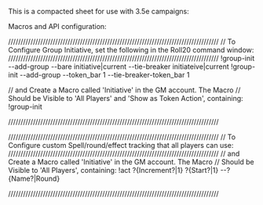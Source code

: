 This is a compacted sheet for use with 3.5e campaigns:

Macros and API configuration:

/////////////////////////////////////////////////////////////////////////////////////
// To Configure Group Initiative, set the following in the Roll20 command window:
/////////////////////////////////////////////////////////////////////////////////////
!group-init --add-group --bare initiative|current  --tie-breaker initiateive|current
!group-init --add-group --token_bar 1  --tie-breaker-token_bar 1

// and Create a Macro called 'Initiative' in the GM account.  The Macro
// Should be Visible to 'All Players' and 'Show as Token Action', containing:
!group-init

/////////////////////////////////////////////////////////////////////////////////////


/////////////////////////////////////////////////////////////////////////////////////
// To Configure custom Spell/round/effect tracking that all players can use:
/////////////////////////////////////////////////////////////////////////////////////
// and Create a Macro called 'Initiative' in the GM account.  The Macro
// Should be Visible to 'All Players', containing:
!act ?{Increment?|1} ?{Start?|1} --?{Name?|Round}

/////////////////////////////////////////////////////////////////////////////////////
